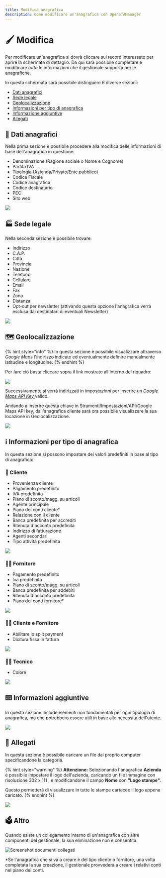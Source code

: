```yaml
---
title: Modifica anagrafica
description: Come modificare un'anagrafica con OpenSTAManager
---
```


# 🖌 Modifica

Per modificare un'anagrafica si dovrà cliccare sul record interessato per aprire la schermata di dettaglio. Da qui sarà possibile completare e modificare _tutte_ le informazioni che il gestionale supporta per le anagrafiche.&#x20;

In questa schermata sarà possibile distinguere 6 diverse sezioni:

* [Dati anagrafici](modifica.md#dati-anagrafici)
* [Sede legale](modifica.md#sede-legale)
* [Geolocalizzazione](modifica.md#geolocalizzazione)
* [Informazioni per tipo di anagrafica](modifica.md#informazioni-per-tipo-di-anagrafica)
* [Informazione aggiuntive](modifica.md#informazioni-aggiuntive)
* [Allegati](modifica.md#allegati)

## 👦 Dati anagrafici

Nella prima sezione è possibile procedere alla modifica delle informazioni di base dell'anagrafica in questione:

* Denominazione (Ragione sociale o Nome e Cognome)
* Partita IVA
* Tipologia (Azienda/Privato/Ente pubblico)
* Codice Fiscale
* Codice anagrafica
* Codice destinatario
* PEC
* Sito web

![](<../../.gitbook/assets/immagine (20).png>)

## 🏭 Sede legale

Nella seconda sezione è possibile trovare:

* Indirizzo
* C.A.P.
* Città
* Provincia
* Nazione
* Telefono
* Cellulare
* Email
* Fax
* Zona
* Distanza
* Opt-out per newsletter (attivando questa opzione l'anagrafica verrà esclusa dai destinatari di eventuali Newsletter)

![](<../../.gitbook/assets/immagine (36).png>)

## 🗺️ Geolocalizzazione

{% hint style="info" %}
In questa sezione è possibile visualizzare attraverso _Google Maps_ l'indirizzo indicato ed eventualmente definire manualmente latitudine e longitudine.
{% endhint %}

Per fare ciò basta cliccare sopra il link mostrato all'interno del riquadro:

![](<../../.gitbook/assets/immagine (50).png>)

Successivamente si verrà indirizzati in _impostazioni_ per inserire un [_Google Maps API Key_ ](../../api/configurazione-google-maps-api-key.md)valido.

Andando a inserire questa chiave in Strumenti/Impostazioni/API/Google Maps API key, dall'anagrafica cliente sarà ora possibile visualizzare la sua locazione in Geolocalizzazione.

![](<../../.gitbook/assets/immagine (38).png>)

## ℹ️ Informazioni per tipo di anagrafica

In questa sezione si possono impostare dei valori predefiniti in base al tipo di anagrafica:

### 👨 Cliente

* Provenienza cliente
* Pagamento predefinito
* IVA predefinita
* Piano di sconto/magg. su articoli
* Agente principale
* Piano dei conti cliente\*
* Relazione con il cliente
* Banca predefinita per accrediti
* Ritenuta d'acconto predefinita
* Indirizzo di fatturazione
* Agenti secondari
* Tipo attività predefinita

![](<../../.gitbook/assets/immagine (17).png>)

### 💁‍♂️ Fornitore

* Pagamento predefinito
* Iva predefinita
* Piano di sconto/magg. su articoli
* Banca predefinita per addebiti
* Ritenuta d'acconto predefinita
* Piano dei conti fornitore\*

![](<../../.gitbook/assets/immagine (64).png>)

### 🧑‍💼 Cliente e Fornitore

* Abilitare lo split payment
* Dicitura fissa in fattura

![](<../../.gitbook/assets/immagine (49).png>)

### 🧑‍🔧 Tecnico

* Colore

![](https://firebasestorage.googleapis.com/v0/b/gitbook-x-prod.appspot.com/o/spaces%2F-LZJeLg23eVDvrCv74U7-887967055%2Fuploads%2FgBkRUQGtr08yMCBhTgsA%2Ffile.png?alt=media)

## ⌨️ Informazioni aggiuntive

In questa sezione include elementi non fondamentali per ogni tipologia di anagrafica, ma che potrebbero essere utili in base alle necessità dell'utente.

![](<../../.gitbook/assets/immagine (37).png>)

## 🛄 Allegati

In questa sezione è possibile caricare un file dal proprio computer specificandone la categoria.

{% hint style="warning" %}
**Attenzione:** Selezionando l'anagrafica **Azienda** è possibile impostare il logo dell'azienda, caricando un file immagine con risoluzione 302 x 111 , e modificandone il campo **Nome** con **"Logo stampe"**.

Questo permetterà di visualizzare in tutte le stampe cartacee il logo appena caricato.
{% endhint %}

![](<../../.gitbook/assets/immagine (68).png>)

## 🗳️ Altro

Quando esiste un collegamento interno di un'anagrafica con altre componenti del gestionale, la sua eliminazione non è consentita.

![Screenshot documenti collegati](../../.gitbook/assets/DocCollegati.PNG)

\*Se l'anagrafica che si va a creare è del tipo cliente o fornitore, una volta completata la sua creazione, il gestionale provvederà a creare i relativi conti nel piano dei conti.
